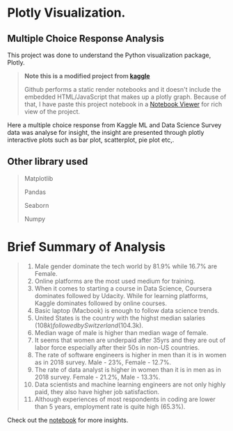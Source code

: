 # Plotly Visualization.

## Multiple Choice Response Analysis

This project was done to understand the Python visualization package, Plotly.

> **Note this is a modified project from [kaggle](https://www.kaggle.com/code/hakkisimsek/plotly-tutorial-1)**
>
> Github performs a static render notebooks and it doesn't include the embedded HTML/JavaScript that makes up a plotly graph. Because of that, I have paste this project notebook in a [Notebook Viewer](https://nbviewer.org/github/TelRich/Multiple_Choice_Response_Analysis/blob/main/mul_choice_rep.ipynb) for rich view of the project.

Here a multiple choice response from Kaggle ML and Data Science Survey data was analyse for insight, the insight are presented through plotly interactive plots such as bar plot, scatterplot, pie plot etc,.

## Other library used 
> Matplotlib
>
>Pandas
>
>Seaborn
>
>Numpy

# Brief Summary of Analysis
>1. Male gender dominate the tech world by 81.9% while 16.7% are Female.
>2. Online platforms are the most used medium for training.
>3. When it comes to starting a course in Data Science, Coursera dominates followed by Udacity. While for learning platforms, Kaggle dominates followed by online courses.
>4. Basic laptop (Macbook) is enough to follow data science trends.
>5. United States is the country with the highst median salaries ($108k) followed by Switzerland($104.3k).
>6. Median wage of male is higher than median wage of female.
>7. It seems that women are underpaid after 35yrs and they are out of labor force especially after their 50s in non-US countries.
>8. The rate of software engineers is higher in men than it is in women as in 2018 survey. Male - 23%, Female - 12.7%.
>9. The rate of data analyst is higher in women than it is in men as in 2018 survey. Female - 21.2%, Male - 13.3%.
>10. Data scientists and machine learning engineers are not only highly paid, they also have higher job satisfaction.
>11. Although experiences of most respondents in coding are lower than 5 years, employment rate is quite high (65.3%).

Check out the [notebook](https://nbviewer.org/github/TelRich/Multiple_Choice_Response_Analysis/blob/main/plotly_a.ipynb) for more insights.
